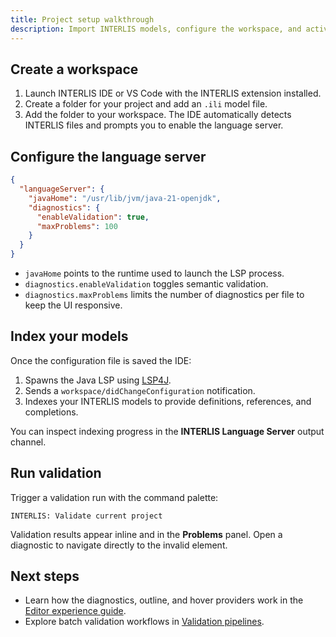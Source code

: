 ```yaml
---
title: Project setup walkthrough
description: Import INTERLIS models, configure the workspace, and activate language features.
---
```


## Create a workspace

1. Launch INTERLIS IDE or VS Code with the INTERLIS extension installed.
2. Create a folder for your project and add an `.ili` model file.
3. Add the folder to your workspace. The IDE automatically detects INTERLIS files and prompts you to enable the language server.

## Configure the language server

```json title=".interlisrc"
{
  "languageServer": {
    "javaHome": "/usr/lib/jvm/java-21-openjdk",
    "diagnostics": {
      "enableValidation": true,
      "maxProblems": 100
    }
  }
}
```

- `javaHome` points to the runtime used to launch the LSP process.
- `diagnostics.enableValidation` toggles semantic validation.
- `diagnostics.maxProblems` limits the number of diagnostics per file to keep the UI responsive.

## Index your models

Once the configuration file is saved the IDE:

1. Spawns the Java LSP using [LSP4J](https://projects.eclipse.org/projects/technology.lsp4j).
2. Sends a `workspace/didChangeConfiguration` notification.
3. Indexes your INTERLIS models to provide definitions, references, and completions.

You can inspect indexing progress in the **INTERLIS Language Server** output channel.

## Run validation

Trigger a validation run with the command palette:

```
INTERLIS: Validate current project
```

Validation results appear inline and in the **Problems** panel. Open a diagnostic to navigate directly to the invalid element.

## Next steps

- Learn how the diagnostics, outline, and hover providers work in the
  [Editor experience guide](../guides/editor-experience.md).
- Explore batch validation workflows in [Validation pipelines](../guides/validation-workflows.md).
